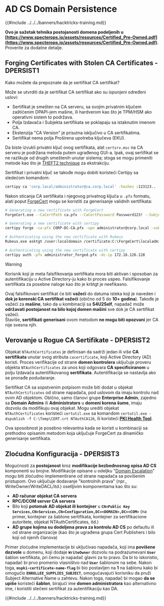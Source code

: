 # AD CS Domain Persistence

{{#include ../../../banners/hacktricks-training.md}}

**Ovo je sažetak tehnika postojanosti domena podeljenih u [https://www.specterops.io/assets/resources/Certified_Pre-Owned.pdf](https://www.specterops.io/assets/resources/Certified_Pre-Owned.pdf)**. Proverite za dodatne detalje.

## Forging Certificates with Stolen CA Certificates - DPERSIST1

Kako možete da prepoznate da je sertifikat CA sertifikat?

Može se utvrditi da je sertifikat CA sertifikat ako su ispunjeni određeni uslovi:

- Sertifikat je smešten na CA serveru, sa svojim privatnim ključem zaštićenim DPAPI-jem mašine, ili hardverom kao što je TPM/HSM ako operativni sistem to podržava.
- Polja Izdavača i Subjekta sertifikata se poklapaju sa istaknutim imenom CA.
- Ekstenzija "CA Version" je prisutna isključivo u CA sertifikatima.
- Sertifikat nema polja Proširena upotreba ključeva (EKU).

Da biste izvukli privatni ključ ovog sertifikata, alat `certsrv.msc` na CA serveru je podržana metoda putem ugrađenog GUI-a. Ipak, ovaj sertifikat se ne razlikuje od drugih smeštenih unutar sistema; stoga se mogu primeniti metode kao što je [THEFT2 technique](certificate-theft.md#user-certificate-theft-via-dpapi-theft2) za ekstrakciju.

Sertifikat i privatni ključ se takođe mogu dobiti koristeći Certipy sa sledećom komandom:
```bash
certipy ca 'corp.local/administrator@ca.corp.local' -hashes :123123.. -backup
```
Nakon sticanja CA sertifikata i njegovog privatnog ključa u `.pfx` formatu, alati poput [ForgeCert](https://github.com/GhostPack/ForgeCert) mogu se koristiti za generisanje validnih sertifikata:
```bash
# Generating a new certificate with ForgeCert
ForgeCert.exe --CaCertPath ca.pfx --CaCertPassword Password123! --Subject "CN=User" --SubjectAltName localadmin@theshire.local --NewCertPath localadmin.pfx --NewCertPassword Password123!

# Generating a new certificate with certipy
certipy forge -ca-pfx CORP-DC-CA.pfx -upn administrator@corp.local -subject 'CN=Administrator,CN=Users,DC=CORP,DC=LOCAL'

# Authenticating using the new certificate with Rubeus
Rubeus.exe asktgt /user:localdomain /certificate:C:\ForgeCert\localadmin.pfx /password:Password123!

# Authenticating using the new certificate with certipy
certipy auth -pfx administrator_forged.pfx -dc-ip 172.16.126.128
```
> [!WARNING]
> Korisnik koji je meta falsifikovanja sertifikata mora biti aktivan i sposoban za autentifikaciju u Active Directory-ju kako bi proces uspeo. Falsifikovanje sertifikata za posebne naloge kao što je krbtgt je neefikasno.

Ovaj falsifikovani sertifikat će biti **važeći** do datuma isteka koji je naveden i **dok je korenski CA sertifikat važeći** (obično od 5 do **10+ godina**). Takođe je važeći za **mašine**, tako da u kombinaciji sa **S4U2Self**, napadač može **održavati postojanost na bilo kojoj domen mašini** sve dok je CA sertifikat važeći.\
Štaviše, **sertifikati generisani** ovom metodom **ne mogu biti opozvani** jer CA nije svesna njih.

## Verovanje u Rogue CA Sertifikate - DPERSIST2

Objekat `NTAuthCertificates` je definisan da sadrži jedan ili više **CA sertifikata** unutar svog atributa `cacertificate`, koji Active Directory (AD) koristi. Proces verifikacije od strane **domen kontrolera** uključuje proveru objekta `NTAuthCertificates` za unos koji odgovara **CA specificiranom** u polju Izdavača autentifikovanog **sertifikata**. Autentifikacija se nastavlja ako se pronađe podudaranje.

Sertifikat CA sa sopstvenim potpisom može biti dodat u objekat `NTAuthCertificates` od strane napadača, pod uslovom da imaju kontrolu nad ovim AD objektom. Obično, samo članovi grupe **Enterprise Admin**, zajedno sa **Domain Admins** ili **Administrators** u **domeni korena šume**, imaju dozvolu da modifikuju ovaj objekat. Mogu urediti objekat `NTAuthCertificates` koristeći `certutil.exe` sa komandom `certutil.exe -dspublish -f C:\Temp\CERT.crt NTAuthCA126`, ili koristeći [**PKI Health Tool**](https://docs.microsoft.com/en-us/troubleshoot/windows-server/windows-security/import-third-party-ca-to-enterprise-ntauth-store#method-1---import-a-certificate-by-using-the-pki-health-tool).

Ova sposobnost je posebno relevantna kada se koristi u kombinaciji sa prethodno opisanim metodom koja uključuje ForgeCert za dinamičko generisanje sertifikata.

## Zloćudna Konfiguracija - DPERSIST3

Mogućnosti za **postojanost** kroz **modifikacije bezbednosnog opisa AD CS** komponenti su brojne. Modifikacije opisane u odeljku "[Domain Escalation](domain-escalation.md)" mogu biti zloćudno implementirane od strane napadača sa povišenim pristupom. Ovo uključuje dodavanje "kontrolnih prava" (npr., WriteOwner/WriteDACL/itd.) osetljivim komponentama kao što su:

- **AD računar objekat CA servera**
- **RPC/DCOM server CA servera**
- Bilo koji **potomak AD objekat ili kontejner** u **`CN=Public Key Services,CN=Services,CN=Configuration,DC=<DOMAIN>,DC=<COM>`** (na primer, kontejner za šablone sertifikata, kontejner za sertifikacione autoritete, objekat NTAuthCertificates, itd.)
- **AD grupe kojima su dodeljena prava za kontrolu AD CS** po defaultu ili od strane organizacije (kao što je ugrađena grupa Cert Publishers i bilo koji od njenih članova)

Primer zloćudne implementacije bi uključivao napadača, koji ima **povišene dozvole** u domenu, koji dodaje **`WriteOwner`** dozvolu na podrazumevani **`User`** šablon sertifikata, pri čemu je napadač glavni za to pravo. Da bi to iskoristio, napadač bi prvo promenio vlasništvo nad **`User`** šablonom na sebe. Nakon toga, **`mspki-certificate-name-flag`** bi bio postavljen na **1** na šablonu kako bi omogućio **`ENROLLEE_SUPPLIES_SUBJECT`**, omogućavajući korisniku da pruži Subject Alternative Name u zahtevu. Nakon toga, napadač bi mogao **da se upiše** koristeći **šablon**, birajući ime **domen administratora** kao alternativno ime, i koristiti stečeni sertifikat za autentifikaciju kao DA.

{{#include ../../../banners/hacktricks-training.md}}
